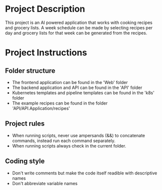 # Project Description
This project is an AI powered application that works with cooking recipes and grocery lists. A week schedule can be made by selecting recipes per day and grocery lists for that week can be generated from the recipes.

# Project Instructions

## Folder structure

- The frontend application can be found in the 'Web' folder
- The backend application and API can be found in the 'API' folder
- Kubernetes templates and pipeline templates can be found in the 'k8s' folder
- The example recipes can be found in the folder 'API/API.Application/recipes'

## Project rules

- When running scripts, never use ampersands (&&) to concatenate commands, instead run each command separately.
- When running scripts always check in the current folder.

## Coding style

- Don't write comments but make the code itself readible with descriptive names
- Don't abbreviate variable names